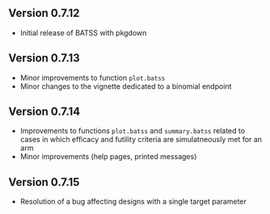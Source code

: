 ## Version 0.7.12

-   Initial release of BATSS with pkgdown

## Version 0.7.13

-   Minor improvements to function `plot.batss`
-   Minor changes to the vignette dedicated to a binomial endpoint

## Version 0.7.14

-   Improvements to functions `plot.batss` and `summary.batss` 
    related to cases in which efficacy and futility criteria 
    are simulatneously met for an arm
-   Minor improvements (help pages, printed messages)

## Version 0.7.15

-   Resolution of a bug affecting designs with a single target parameter

